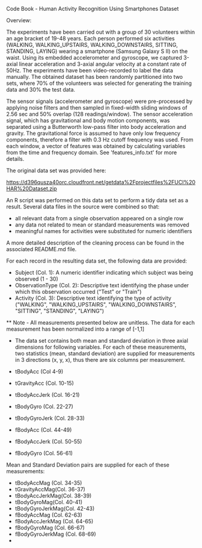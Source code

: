 Code Book - Human Activity Recognition Using Smartphones Dataset

Overview:

The experiments have been carried out with a group of 30 volunteers within an age bracket of 19-48 years. Each person performed six activities (WALKING, WALKING_UPSTAIRS, WALKING_DOWNSTAIRS, SITTING, STANDING, LAYING) wearing a smartphone (Samsung Galaxy S II) on the waist. Using its embedded accelerometer and gyroscope, we captured 3-axial linear acceleration and 3-axial angular velocity at a constant rate of 50Hz. The experiments have been video-recorded to label the data manually. The obtained dataset has been randomly partitioned into two sets, where 70% of the volunteers was selected for generating the training data and 30% the test data. 

The sensor signals (accelerometer and gyroscope) were pre-processed by applying noise filters and then sampled in fixed-width sliding windows of 2.56 sec and 50% overlap (128 readings/window). The sensor acceleration signal, which has gravitational and body motion components, was separated using a Butterworth low-pass filter into body acceleration and gravity. The gravitational force is assumed to have only low frequency components, therefore a filter with 0.3 Hz cutoff frequency was used. From each window, a vector of features was obtained by calculating variables from the time and frequency domain. See 'features_info.txt' for more details. 

The original data set was provided here:

https://d396qusza40orc.cloudfront.net/getdata%2Fprojectfiles%2FUCI%20HAR%20Dataset.zip

An R script was performed on this data set to perform a tidy data set as a result.  Several data files in the source were combined so that:
- all relevant data from a single observation appeared on a single row
- any data not related to mean or standard measurements was removed
- meaningful names for activities were substituted for numeric identifiers

A more detailed description of the cleaning process can be found in the associated README.md file.


For each record in the resulting data set, the following data are provided:

- Subject (Col. 1): A numeric identifier indicating which subject was being observed (1 - 30)
- ObservationType (Col. 2): Descriptive text identifying the phase under which this observation occurred ("Test" or "Train")
- Activity (Col. 3): Descriptive text identifying the type of activity ("WALKING", "WALKING_UPSTAIRS", "WALKING_DOWNSTAIRS", "SITTING", "STANDING", "LAYING")

** Note - All measurements presented below are unitless. The data for each measurement has been normalized into a range of [-1,1]

- The data set contains both mean and standard deviation in three axial dimensions for following variables.  For each of these measurements, two statistics (mean, standard deviation) are supplied for measurements in 3 directions (x, y, x), thus there are six columns per measurement.

- tBodyAcc (Col 4-9)
- tGravityAcc (Col. 10-15)
- tBodyAccJerk (Col. 16-21)
- tBodyGyro (Col. 22-27)
- tBodyGyroJerk (Col. 28-33)
- fBodyAcc (Col. 44-49)
- fBodyAccJerk (Col. 50-55)
- fBodyGyro (Col. 56-61)

Mean and Standard Deviation pairs are supplied for each of these measurements:

- tBodyAccMag (Col. 34-35)
- tGravityAccMag(Col. 36-37)
- tBodyAccJerkMag(Col. 38-39)
- tBodyGyroMag(Col. 40-41)
- tBodyGyroJerkMag(Col. 42-43)
- fBodyAccMag (Col. 62-63)
- fBodyAccJerkMag (Col. 64-65)
- fBodyGyroMag (Col. 66-67)
- fBodyGyroJerkMag (Col. 68-69)
- 
